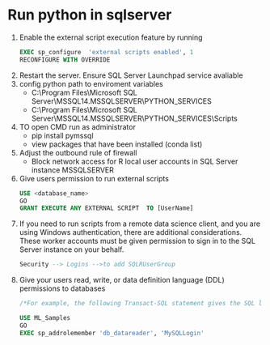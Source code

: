 # Run python in sqlserver
1. Enable the external script execution feature by running
    ```sql
    EXEC sp_configure  'external scripts enabled', 1
    RECONFIGURE WITH OVERRIDE
    ```
2. Restart the server.
    Ensure SQL Server Launchpad service avaliable
3. config python path to enviroment variables
    + C:\Program Files\Microsoft SQL Server\MSSQL14.MSSQLSERVER\PYTHON_SERVICES
    + C:\Program Files\Microsoft SQL Server\MSSQL14.MSSQLSERVER\PYTHON_SERVICES\Scripts
4. TO open CMD run as administrator
    + pip install pymssql
    + view packages that have been installed (conda list)
5. Adjust the outbound rule of firewall
    + Block network access for R local user accounts in SQL Server instance MSSQLSERVER
6. Give users permission to run external scripts
    ```sql
    USE <database_name>
    GO
    GRANT EXECUTE ANY EXTERNAL SCRIPT  TO [UserName]
    ```
7. If you need to run scripts from a remote data        science client, and you are using Windows           authentication, there are additional                considerations. These worker accounts must be       given permission to sign in to the SQL Server       instance on your behalf.
    ```SQL
    Security --> Logins -->to add SQLRUserGroup
    ```
8. Give your users read, write, or data definition      language (DDL) permissions to databases
    ```sql
    /*For example, the following Transact-SQL statement gives the SQL login MySQLLogin the rights to run T-SQL queries in the ML_Samples database. To run this statement, the SQL login must already exist in the security context of the server.*/
    
    USE ML_Samples
    GO
    EXEC sp_addrolemember 'db_datareader', 'MySQLLogin'
    ```